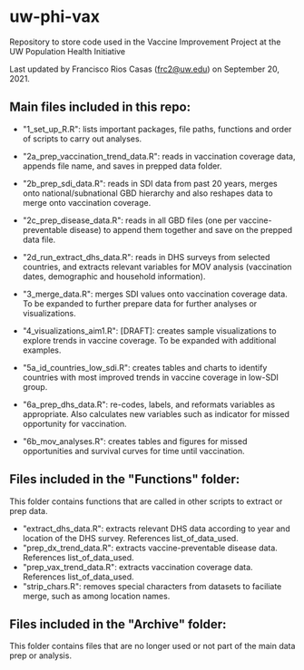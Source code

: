 # uw-phi-vax
Repository to store code used in the Vaccine Improvement Project at the UW Population Health Initiative

Last updated by Francisco Rios Casas (frc2@uw.edu) on September 20, 2021. 

## Main files included in this repo:
  
 * "1_set_up_R.R": lists important packages, file paths, functions and order of scripts to carry out analyses.
  
 * "2a_prep_vaccination_trend_data.R": reads in vaccination coverage data, appends file name, and saves in prepped data folder.
  
 * "2b_prep_sdi_data.R": reads in SDI data from past 20 years, merges onto national/subnational GBD hierarchy and also reshapes data to merge onto vaccination coverage.
  
  * "2c_prep_disease_data.R": reads in all GBD files (one per vaccine-preventable disease) to append them together and save on the prepped data file.
  
  * "2d_run_extract_dhs_data.R": reads in DHS surveys from selected countries, and extracts relevant variables for MOV analysis (vaccination dates, demographic and household information).
  
  * "3_merge_data.R": merges SDI values onto vaccination coverage data. To be expanded to further prepare data for further analyses or visualizations.
  
  * "4_visualizations_aim1.R": [DRAFT]: creates sample visualizations to explore trends in vaccine coverage. To be expanded with additional examples. 
  
  * "5a_id_countries_low_sdi.R": creates tables and charts to identify countries with most improved trends in vaccine coverage in low-SDI group. 
  
  * "6a_prep_dhs_data.R": re-codes, labels, and reformats variables as appropriate. Also calculates new variables such as indicator for missed opportunity for vaccination.
  
  * "6b_mov_analyses.R": creates tables and figures for missed opportunities and survival curves for time until vaccination.

## Files included in the "Functions" folder:
   This folder contains functions that are called in other scripts to extract or prep data.
   
   * "extract_dhs_data.R": extracts relevant DHS data according to year and location of the DHS survey. References list_of_data_used. 
   * "prep_dx_trend_data.R": extracts vaccine-preventable disease data.  References list_of_data_used. 
   * "prep_vax_trend_data.R": extracts vaccination coverage  data. References list_of_data_used. 
   * "strip_chars.R": removes special characters from datasets to faciliate merge, such as among location names. 

## Files included in the "Archive" folder:
  This folder contains files that are no longer used or not part of the main data prep or analysis.


  


